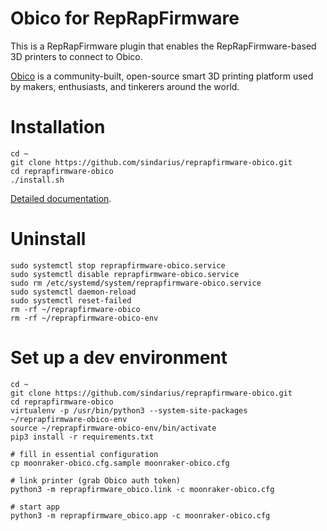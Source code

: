 # Obico for RepRapFirmware

This is a RepRapFirmware plugin that enables the RepRapFirmware-based 3D printers to connect to Obico.

[Obico](https://www.obico.io) is a community-built, open-source smart 3D printing platform used by makers, enthusiasts, and tinkerers around the world.


# Installation

    cd ~
    git clone https://github.com/sindarius/reprapfirmware-obico.git
    cd reprapfirmware-obico
    ./install.sh

[Detailed documentation](https://obico.io/docs/user-guides/klipper-setup/).


# Uninstall

    sudo systemctl stop reprapfirmware-obico.service
    sudo systemctl disable reprapfirmware-obico.service
    sudo rm /etc/systemd/system/reprapfirmware-obico.service
    sudo systemctl daemon-reload
    sudo systemctl reset-failed
    rm -rf ~/reprapfirmware-obico
    rm -rf ~/reprapfirmware-obico-env


# Set up a dev environment

    cd ~
    git clone https://github.com/sindarius/reprapfirmware-obico.git
    cd reprapfirmware-obico
    virtualenv -p /usr/bin/python3 --system-site-packages ~/reprapfirmware-obico-env
    source ~/reprapfirmware-obico-env/bin/activate
    pip3 install -r requirements.txt

    # fill in essential configuration
    cp moonraker-obico.cfg.sample moonraker-obico.cfg

    # link printer (grab Obico auth token)
    python3 -m reprapfirmware_obico.link -c moonraker-obico.cfg

    # start app
    python3 -m reprapfirmware_obico.app -c moonraker-obico.cfg
